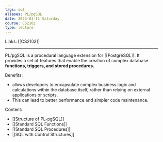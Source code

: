 ```yaml
---
tags: sql
aliases: PL/pgSQL
date: 2023-03-11 Saturday
course: CS2102
type: lecture
---
```

Links: [[CS2102]]
- - -

PL/pgSQL is a procedural language extension for [[PostgreSQL]]. It provides a set of features that enable the creation of complex database **functions, triggers, and stored procedures.**

Benefits:
- allows developers to encapsulate complex business logic and calculations within the database itself, rather than relying on external applications or scripts. 
- This can lead to better performance and simpler code maintenance.

Content:
- [[Structure of PL-pgSQL]]
- [[Standard SQL Functions]]
- [[Standard SQL Procedures]]
- [[SQL with Control Structures]]